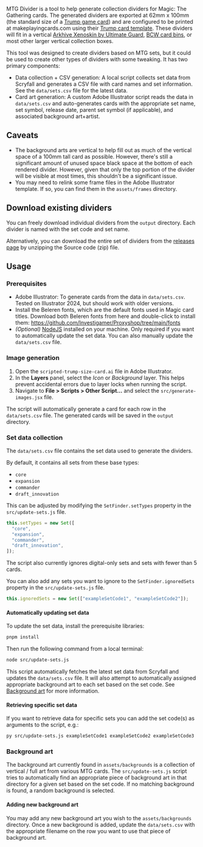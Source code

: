 MTG Divider is a tool to help generate collection dividers for Magic: The Gathering cards. The generated dividers are exported at 62mm x 100mm (the standard size of a [Trump game card](https://en.wikipedia.org/wiki/Trump_(card_games))) and are configured to be printed at makeplayingcards.com using their [Trump card template](https://www.makeplayingcards.com/design/custom-trump-cards.html).  These dividers will fit in a vertical [Arkhive Xenoskin by Ultimate Guard](https://ultimateguard.com/en/Boxes/Arkhive-Xenoskin/UGD011256/), [BCW card bins](https://www.bcwsupplies.com/trading-card/trading-card-boxes), or most other larger vertical collection boxes.

This tool was designed to create dividers based on MTG sets, but it could be used to create other types of dividers with some tweaking.  It has two primary components:

- Data collection + CSV generation: A local script collects set data from Scryfall and generates a CSV file with card names and set information.  See the `data/sets.csv` file for the latest data.
- Card art generation: A custom Adobe Illustrator script reads the data in `data/sets.csv` and auto-generates cards with the appropriate set name, set symbol, release date, parent set symbol (if applicable), and associated background art+artist.

## Caveats

- The background arts are vertical to help fill out as much of the vertical space of a 100mm tall card as possible.  However, there's still a significant amount of unused space black space at the bottom of each rendered divider.  However, given that only the top portion of the divider will be visible at most times, this shouldn't be a significant issue.
- You may need to relink some frame files in the Adobe Illustrator template.  If so, you can find them in the `assets/frames` directory.

## Download existing dividers

You can freely download individual dividers from the `output` directory.  Each divider is named with the set code and set name.

Alternatively, you can download the entire set of dividers from the [releases page](https://github.com/GabeStah/mtg-divider/releases/tag/v1.0.0) by unzipping the Source code (zip) file.

## Usage

### Prerequisites

- Adobe Illustrator: To generate cards from the data in `data/sets.csv`. Tested on Illustrator 2024, but should work with older versions.
- Install the Beleren fonts, which are the default fonts used in Magic card titles.  Download both Beleren fonts from here and double-click to install them: https://github.com/Investigamer/Proxyshop/tree/main/fonts
- *(Optional)* [NodeJS](https://nodejs.org/en) installed on your machine.  Only required if you want to automatically update the set data.  You can also manually update the `data/sets.csv` file.

### Image generation

1. Open the `scripted-trump-size-card.ai` file in Adobe Illustrator.
2. In the **Layers** panel, select the *Icon* or *Background* layer.  This helps prevent accidental errors due to layer locks when running the script.
3. Navigate to **File > Scripts > Other Script...** and select the `src/generate-images.jsx` file.

The script will automatically generate a card for each row in the `data/sets.csv` file.  The generated cards will be saved in the `output` directory.

### Set data collection

The `data/sets.csv` file contains the set data used to generate the dividers.

By default, it contains all sets from these base types:

- `core`
- `expansion`
- `commander`
- `draft_innovation`

This can be adjusted by modifying the `SetFinder.setTypes` property in the `src/update-sets.js` file.

```javascript
this.setTypes = new Set([
  "core",
  "expansion",
  "commander",
  "draft_innovation",
]);
```

The script also currently ignores digital-only sets and sets with fewer than 5 cards.

You can also add any sets you want to ignore to the `SetFinder.ignoredSets` property in the `src/update-sets.js` file.

```javascript
this.ignoredSets = new Set(["exampleSetCode1", "exampleSetCode2"]);
```

#### Automatically updating set data

To update the set data, install the prerequisite libraries:

```bash
pnpm install
```

Then run the following command from a local terminal:

```bash
node src/update-sets.js
```

This script automatically fetches the latest set data from Scryfall and updates the `data/sets.csv` file.  It will also attempt to automatically assigned appropriate background art to each set based on the set code.  See [Background art](#background-art) for more information.

#### Retrieving specific set data

If you want to retrieve data for specific sets you can add the set code(s) as arguments to the script, e.g.:

```bash
py src/update-sets.js exampleSetCode1 exampleSetCode2 exampleSetCode3
```

### Background art

The background art currently found in `assets/backgrounds` is a collection of vertical / full art from various MTG cards.  The `src/update-sets.js` script tries to automatically find an appropriate piece of background art in that directory for a given set based on the set code.  If no matching background is found, a random background is selected.

#### Adding new background art

You may add any new background art you wish to the `assets/backgrounds` directory.  Once a new background is added, update the `data/sets.csv` with the appropriate filename on the row you want to use that piece of background art.